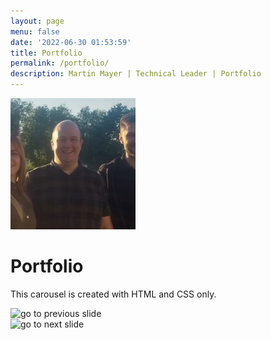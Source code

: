 ```yaml
---
layout: page
menu: false
date: '2022-06-30 01:53:59'
title: Portfolio
permalink: /portfolio/
description: Martin Mayer | Technical Leader | Portfolio
---
```


<img class="img-rounded" src="/assets/img/uploads/martinmayer.jpg" alt="Martin Mayer" width="200">

# Portfolio

<p>This carousel is created with HTML and CSS only.</p>

<div class="component">
	<img src="https://res.cloudinary.com/martinmayer-tech/image/upload/v1657837062/left_qqqq8i.svg" alt="go to previous slide" onclick="goLeft()"> 
	<div class="carousel">
		<div class="slide" id="slide1"></div>
		<div class="slide" id="slide2"></div>
		<div class="slide" id="slide3"></div>
	</div>
	<img src="https://res.cloudinary.com/martinmayer-tech/image/upload/v1657837062/right_dqqp0w.svg" alt="go to next slide" onclick="goRight()">
</div>
<script>
	function goRight() {
		if (document.querySelector(".carousel").scrollLeft + document.querySelector(".carousel").clientWidth + 40 >= document.querySelector(".carousel").scrollWidth + 20) {
			document.querySelector(".carousel").scrollLeft = 20;
		}
		else {
			document.querySelector(".carousel").scrollLeft += document.querySelector(".carousel").clientWidth + 40;
		}
	}

	function goLeft() {
		if (document.querySelector(".carousel").scrollLeft <= 20) {
			document.querySelector(".carousel").scrollLeft = document.querySelector(".carousel").scrollWidth + 20 - document.querySelector(".carousel").clientWidth + 40;
		}
		else {
			document.querySelector(".carousel").scrollLeft -= document.querySelector(".carousel").clientWidth + 40;
		}		
	 }

</script>